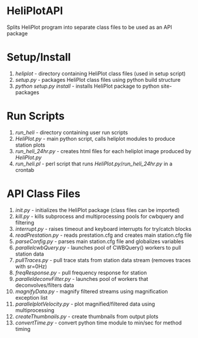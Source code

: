 HeliPlotAPI
===========

Splits HeliPlot program into separate class files to be used as an API package

Setup/Install
===================
1. _heliplot_ - directory containing HeliPlot class files (used in setup script)
2. _setup.py_ - packages HeliPlot class files using python build structure
3. _python_ _setup.py_ _install_ - installs HeliPlot package to python site-packages

Run Scripts
==========================
1. _run_heli_ - directory containing user run scripts
2. _HeliPlot.py_ - main python script, calls heliplot modules to produce station plots
3. _run_heli_24hr.py_ - creates html files for each heliplot image produced by _HeliPlot.py_ 
4. _run_heli.pl_ - perl script that runs _HeliPlot.py_/_run_heli_24hr.py_ in a crontab 

API Class Files
============
1. _init.py_ - initializes the HeliPlot package (class files can be imported)
2. _kill.py_ - kills subprocess and multiprocessing pools for cwbquery and filtering
3. _interrupt.py_ - raises timeout and keyboard interrupts for try/catch blocks 
4. _readPrestation.py_ - reads prestation.cfg and creates main station.cfg file
5. _parseConfig.py_ - parses main station.cfg file and globalizes variables
6. _parallelcwbQuery.py_ - launches pool of CWBQuery() workers to pull station data
7. _pullTraces.py_ - pull trace stats from station data stream (removes traces with sr=0Hz)
8. _freqResponse.py_ - pull frequency response for station
9. _paralleldeconvFilter.py_ - launches pool of workers that deconvolves/filters data 
10. _magnifyData.py_ - magnify filtered streams using magnification exception list
11. _parallelplotVelocity.py_ - plot magnified/filtered data using multiprocessing
12. _createThumbnails.py_ - create thumbnails from output plots
13. _convertTime.py_ - convert python time module to min/sec for method timing
